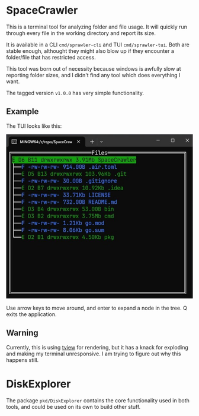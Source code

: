 # SpaceCrawler

This is a terminal tool for analyzing folder and file usage. It will quickly run through every file in the working directory and report its size.

It is available in a CLI `cmd/sprawler-cli` and TUI `cmd/sprawler-tui`. Both are stable enough, althought they might also blow up if they encounter a folder/file that has restricted access.

This tool was born out of necessity because windows is awfully slow at reporting folder sizes, and I didn't find any tool which does everything I want.

The tagged version `v1.0.0` has very simple functionality.

## Example

The TUI looks like this:

![example_image](img/example.jpg)

Use arrow keys to move around, and enter to expand a node in the tree. Q exits the application.

## Warning

Currently, this is using [tview](https://github.com/rivo/tview) for rendering, but it has a knack for exploding and making my terminal unresponsive. I am trying to figure out why this happens still.

# DiskExplorer

The package `pkd/DiskExplorer` contains the core functionality used in both tools, and could be used on its own to build other stuff.

